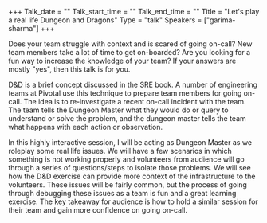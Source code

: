 +++
Talk_date = ""
Talk_start_time = ""
Talk_end_time = ""
Title = "Let's play a real life Dungeon and Dragons"
Type = "talk"
Speakers = ["garima-sharma"]
+++

Does your team struggle with context and is scared of going on-call? New team members take a lot of time to get on-boarded? Are you looking for a fun way to increase the knowledge of your team?
If your answers are mostly "yes", then this talk is for you.

D&D is a brief concept discussed in the SRE book. A number of engineering teams at Pivotal use this technique to prepare team members for going on-call. The idea is to re-investigate a recent on-call incident with the team. The team tells the Dungeon Master what they would do or query to understand or solve the problem, and the dungeon master tells the team what happens with each action or observation. 

In this highly interactive session, I will be acting as Dungeon Master as we roleplay some real life issues. We will have a few scenarios in which something is not working properly and volunteers from audience will go through a series of questions/steps to isolate those problems. We will see how the D&D exercise can provide more context of the infrastructure to the volunteers. These issues will be fairly common, but the process of going through debugging these issues as a team is fun and a great learning exercise. The key takeaway for audience is how to hold a similar session for their team and gain more confidence on going on-call.
